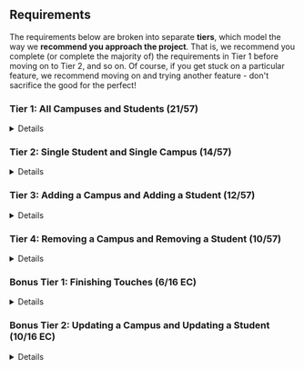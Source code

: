 ## Requirements

The requirements below are broken into separate **tiers**, which model the way we **recommend you approach the project**. That is, we recommend you complete (or complete the majority of) the requirements in Tier 1 before moving on to Tier 2, and so on. Of course, if you get stuck on a particular feature, we recommend moving on and trying another feature - don't sacrifice the good for the perfect!

### Tier 1: All Campuses and Students (21/57)

<details>

#### Backend

- [ x] Write a `campuses` model with the following information:
  - [ x] name - not empty or null
  - [ x] imageUrl - with a default value
  - [ x] address - not empty or null
  - [ x] description - extremely large text
- [ x] Write a `students` model with the following information:
  - [x ] firstName - not empty or null
  - [ x] lastName - not empty or null
  - [ x] email - not empty or null; must be a valid email
  - [ x] imageUrl - with a default value
  - [ x] gpa - decimal between 0.0 and 4.0
- [ x] Students may be associated with at most one campus. Likewise, campuses may be associated with many students

- [ x] Write a route to serve up all students
- [ x] Write a route to serve up all campuses

#### Frontend

- [x ] Write a campuses sub-reducer to manage campuses in your Redux store
- [ x] Write a students sub-reducer to manage students in your Redux store
- [ x] Write a component to display a list of all campuses (just their names and images)
- [ x] Write a component to display a list of all students (just their names)
- [ x] Display the all-campuses component when the url matches `/campuses`
- [ x] Display the all-students component when the url matches `/students`
- [ x] Add links to the navbar that can be used to navigate to the all-campuses view and the all-students view

Congrats! You have completed your first vertical slice! Make sure to `commit -m "Feature: Get All Campuses and Students"` before moving on (see `RUBRIC.md` - points are awarded/deducted for a proper git workflow)!

</details>

### Tier 2: Single Student and Single Campus (14/57)

<details>

#### Backend

- [ x] Write a route to serve up a single campus (based on its id), _including that campuses' students_
- [ x] Write a route to serve up a single student (based on their id), _including that student's campus_

#### Frontend

- [ x] Write a component to display a single campus with the following information:
  - [x ] The campus's name, image, address and description
  - [ x] A list of the names of all students in that campus (or a helpful message if it doesn't have any students)
- [ x] Display the appropriate campus's info when the url matches `/campuses/:campusId`
- [ x] Clicking on a campus from the all-campuses view should navigate to show that campus in the single-campus view

- [ x] Write a component to display a single student with the following information:
  - [ x] The student's full name, email, image, and gpa
  - [ x] The name of their campus (or a helpful message if they don't have one)
- [ x] Display the appropriate student when the url matches `/students/:studentId`
- [ x] Clicking on a student from the all-students view should navigate to show that student in the single-student view

- [ x] Clicking on the name of a student in the single-campus view should navigate to show that student in the single-student view
- [ x] Clicking on the name of a campus in the single-student view should navigate to show that campus in the single-campus view

Congrats! You have completed your second vertical slice! Make sure to `commit -m "Feature: Get Single Campus and Student"` before moving on (see `RUBRIC.md` - points are awarded/deducted for a proper git workflow)!

</details>

### Tier 3: Adding a Campus and Adding a Student (12/57)

<details>

#### Backend

- [ x] Write a route to add a new campus
- [ x] Write a route to add a new student

#### Frontend

- [ x] Write a component to display a form for adding a new campus that contains inputs for _at least_ the name and address.
- [ x] Display this component EITHER as part of the all-campuses view, or as its own view
- [x ] Submitting the form with a valid name/address should:

  - [ x] Make an AJAX request that causes the new campus to be persisted in the database
  - [ x] Add the new campus to the list of campuses without needing to refresh the page

- [ x] Write a component to display a form for adding a new student that contains inputs for _at least_ first name, last name and email
- [ x] Display this component EITHER as part of the all-students view, or as its own view
- [ x] Submitting the form with a valid first name/last name/email should:
  - [ x] Make an AJAX request that causes the new student to be persisted in the database
  - [ x] Add the new student to the list of students without needing to refresh the page

Congrats! You have completed your third vertical slice! Make sure to `commit -m "Feature: Add Campus and Student"` before moving on (see `RUBRIC.md` - points are awarded/deducted for a proper git workflow)!

</details>

### Tier 4: Removing a Campus and Removing a Student (10/57)

<details>

#### Backend

- [ x] Write a route to remove a campus (based on its id)
- [ x] Write a route to remove a student (based on their id)

#### Frontend

- [ x] In the all-campuses view, include an `X` button next to each campus
- [ x] Clicking the `X` button should:

  - [x ] Make an AJAX request that causes that campus to be removed from database
  - [ x] Remove the campus from the list of campuses without needing to refresh the page

- [ x] In the all-students view, include an `X` button next to each student
- [ x] Clicking the `X` button should:
  - [ x] Make an AJAX request that causes that student to be removed from database
  - [ x] Remove the student from the list of students without needing to refresh the page

Congrats! You have completed your fourth vertical slice! Make sure to `commit -m "Feature: Remove Campus and Student"` before moving on (see `RUBRIC.md` - points are awarded/deducted for a proper git workflow)!

</details>

### Bonus Tier 1: Finishing Touches (6/16 EC)

<details>

- [ x] If a user attempts to add a new student or campus without a required field, a helpful message should be displayed
- [ x] If a user attempts to access a page that doesn't exist (ex. `/cafeteria`), a helpful "not found" message should be displayed
- [ x] If a user attempts to view a student/campus that doesn't exist, a helpful message should be displayed
- [ ] Whenever a component needs to wait for data to load from the server, a "loading" message should be displayed until the data is available
- [ x] Has a working `seed` file, that seeds the db with complete student and campus instances.
- [ ] Overall, the app is spectacularly styled and visually stunning

</details>

### Bonus Tier 2: Updating a Campus and Updating a Student (10/16 EC)

<details>

#### Backend

- [ ] Write a route to update an existing campus
- [ ] Write a route to update an existing student

#### Frontend

- [ x] Write a component to display a form updating _at least_ a campus's name and address
- [ x] Display this component as part of the single-campus view
- Submitting the form with a valid name/address should:

  - [ ] Make an AJAX request that causes that campus to be updated in the database
  - [ ] Update the campus in the current view without needing to refresh the page

- [ ] Write a component to display a form updating _at least_ a student's first and last names, and email
- [ ] Display this component as part of the single-student view
- Submitting the form with a valid name/address should:
  - [ ] Make an AJAX request that causes that student to be updated in the database
  - [ ] Update the student in the current view without needing to refresh the page

</details>

